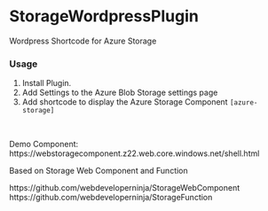 # StorageWordpressPlugin
Wordpress Shortcode for Azure Storage
### Usage
1. Install Plugin.
2. Add Settings to the Azure Blob Storage settings page
3. Add shortcode to display the Azure Storage Component
`[azure-storage]`
<br>
<p>Demo Component: https://webstoragecomponent.z22.web.core.windows.net/shell.html</p>
<p>Based on Storage Web Component and Function</p>
https://github.com/webdeveloperninja/StorageWebComponent
<br/>
https://github.com/webdeveloperninja/StorageFunction
